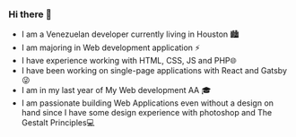 ### Hi there 👋


- I am a Venezuelan developer currently living in Houston 🏙
- I am majoring in Web development application ⚡
- I have experience working with HTML, CSS, JS and PHP🌐
- I have been working on single-page applications with React and Gatsby😜
- I am in my last year of My Web development AA 🎓
- I am passionate building Web Applications even without a design on hand since I have some design experience with photoshop and The Gestalt Principles💻
<!--
**wilcodes/wilcodes** is a ✨ _special_ ✨ repository because its `README.md` (this file) appears on your GitHub profile.

Here are some ideas to get you started:

- 🔭 I’m currently working on ...
- 🌱 I’m currently learning ...
- 👯 I’m looking to collaborate on ...
- 🤔 I’m looking for help with ...
- 💬 Ask me about ...
- 📫 How to reach me: ...
- 😄 Pronouns: ...
- ⚡ Fun fact: ...
-->

